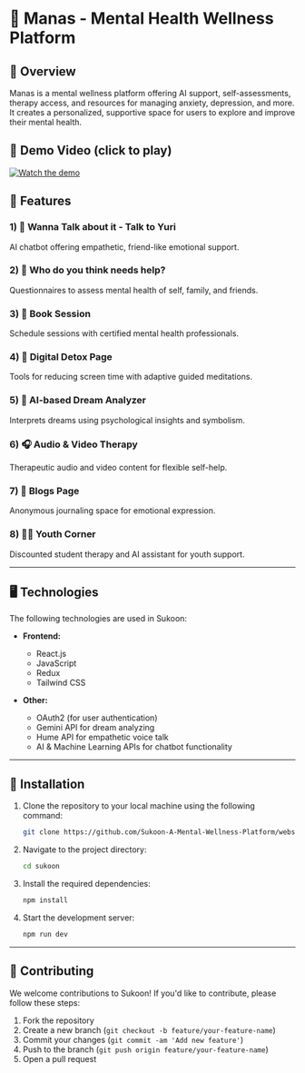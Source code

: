# 🌸 Manas - Mental Health Wellness Platform

## 🌟 Overview

Manas is a mental wellness platform offering AI support, self-assessments, therapy access, and resources for managing anxiety, depression, and more. It creates a personalized, supportive space for users to explore and improve their mental health.


## 🎥 Demo Video (click to play)

[![Watch the demo](public/manas-homepage.png)](https://drive.google.com/file/d/1DPbdtP2sBBB33Owi6Qbj4Kf-BBpwLZh1/view?usp=sharing)


## 🌟 Features

### 1) **💬 Wanna Talk about it - Talk to Yuri**  
AI chatbot offering empathetic, friend-like emotional support.

### 2) **🧠 Who do you think needs help?**  
Questionnaires to assess mental health of self, family, and friends.

### 3) **📅 Book Session**  
Schedule sessions with certified mental health professionals.

### 4) **📱 Digital Detox Page**  
Tools for reducing screen time with adaptive guided meditations.

### 5) **🌙 AI-based Dream Analyzer**  
Interprets dreams using psychological insights and symbolism.

### 6) **🎧 Audio & Video Therapy**  
Therapeutic audio and video content for flexible self-help.

### 7) **📝 Blogs Page**  
Anonymous journaling space for emotional expression.

### 8) **👩‍💻 Youth Corner**  
Discounted student therapy and AI assistant for youth support.


---

## 🖥️ Technologies

The following technologies are used in Sukoon:

- **Frontend:**  
  - React.js
  - JavaScript
  - Redux 
  - Tailwind CSS
    
- **Other:**  
  - OAuth2 (for user authentication)
  - Gemini API for dream analyzing
  - Hume API for empathetic voice talk
  - AI & Machine Learning APIs for chatbot functionality

---

## 🚀 Installation

1. Clone the repository to your local machine using the following command:
    ```bash
    git clone https://github.com/Sukoon-A-Mental-Wellness-Platform/website.git
    ```

2. Navigate to the project directory:
    ```bash
    cd sukoon
    ```

3. Install the required dependencies:
    ```bash
    npm install
    ```

4. Start the development server:
    ```bash
    npm run dev
    ```

---

## 🤝 Contributing

We welcome contributions to Sukoon! If you'd like to contribute, please follow these steps:

1. Fork the repository
2. Create a new branch (`git checkout -b feature/your-feature-name`)
3. Commit your changes (`git commit -am 'Add new feature'`)
4. Push to the branch (`git push origin feature/your-feature-name`)
5. Open a pull request
